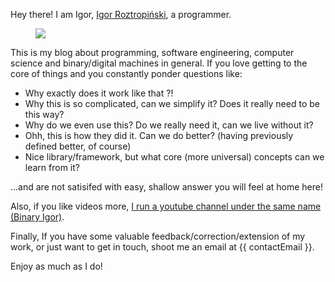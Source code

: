 Hey there! I am Igor, <a target="_blank" href="https://igor.roztropinski.com">Igor Roztropiński</a>, a programmer.

<figure>
    <img id="profile-image" src="{{ imagesPath }}/profile.png">
</figure>

This is my blog about programming, software engineering, computer science and binary/digital machines in general. If you love getting to the core of things and you constantly ponder questions like:
* Why exactly does it work like that ?!
* Why this is so complicated, can we simplify it? Does it really need to be this way?
* Why do we even use this? Do we really need it, can we live without it?
* Ohh, this is how they did it. Can we do better? (having previously defined better, of course)
* Nice library/framework, but what core (more universal) concepts can we learn from it?

...and are not satisifed with easy, shallow answer you will feel at home here!

Also, if you like videos more, <a target="_blank" href="https://youtube.com/@BinaryIgor"> I run a youtube channel under the same name (Binary Igor)</a>.

Finally, If you have some valuable feedback/correction/extension of my work, or just want to get in touch, shoot me an email at <span id="contact-email" class="font-bold">{{ contactEmail }}</span>.

Enjoy as much as I do!